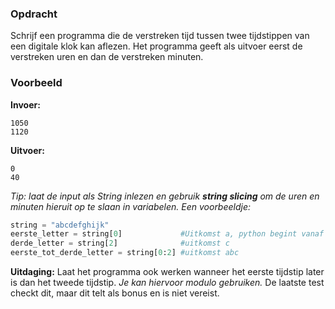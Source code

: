 ### Opdracht

Schrijf een programma die de verstreken tijd tussen twee tijdstippen van een digitale klok kan aflezen.
Het programma geeft als uitvoer eerst de verstreken uren en dan de verstreken minuten.


### Voorbeeld

**Invoer:**

    1050
    1120

**Uitvoer:**

    0
    40

*Tip: laat de input als String inlezen en gebruik **string slicing** om de uren en minuten hieruit op te slaan in variabelen.*
*Een voorbeeldje:*
```python
string = "abcdefghijk"
eerste_letter = string[0]             #Uitkomst a, python begint vanaf 0 te tellen
derde_letter = string[2]              #uitkomst c
eerste_tot_derde_letter = string[0:2] #uitkomst abc
```

**Uitdaging:** Laat het programma ook werken wanneer het eerste tijdstip later is dan het tweede tijdstip. *Je kan hiervoor modulo gebruiken.* De laatste test checkt dit, maar dit telt als bonus en is niet vereist.
